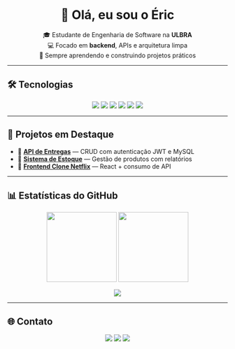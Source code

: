<h1 align="center">👋 Olá, eu sou o Éric</h1>
<p align="center">
  🎓 Estudante de Engenharia de Software na <b>ULBRA</b> <br/>
  💻 Focado em <b>backend</b>, APIs e arquitetura limpa <br/>
  🚀 Sempre aprendendo e construindo projetos práticos
</p>

---

## 🛠️ Tecnologias
<p align="center">
  <img src="https://img.shields.io/badge/Java-ED8B00?style=for-the-badge&logo=openjdk&logoColor=white"/>
  <img src="https://img.shields.io/badge/Spring%20Boot-6DB33F?style=for-the-badge&logo=springboot&logoColor=white"/>
  <img src="https://img.shields.io/badge/PostgreSQL-316192?style=for-the-badge&logo=postgresql&logoColor=white"/>
  <img src="https://img.shields.io/badge/MySQL-4479A1?style=for-the-badge&logo=mysql&logoColor=white"/>
  <img src="https://img.shields.io/badge/Docker-2496ED?style=for-the-badge&logo=docker&logoColor=white"/>
  <img src="https://img.shields.io/badge/Git-F05032?style=for-the-badge&logo=git&logoColor=white"/>
</p>

---

## 🚀 Projetos em Destaque
- 🔹 [**API de Entregas**](https://github.com/SEU_USERNAME/api-entregas) — CRUD com autenticação JWT e MySQL  
- 🔹 [**Sistema de Estoque**](https://github.com/SEU_USERNAME/sistema-estoque) — Gestão de produtos com relatórios  
- 🔹 [**Frontend Clone Netflix**](https://github.com/SEU_USERNAME/clone-netflix) — React + consumo de API  

---

## 📊 Estatísticas do GitHub
<p align="center">
  <img height="160em" src="https://github-readme-stats.vercel.app/api?username=SEU_USERNAME&show_icons=true&theme=radical"/>
  <img height="160em" src="https://github-readme-stats.vercel.app/api/top-langs/?username=SEU_USERNAME&layout=compact&theme=radical"/>
</p>

<p align="center">
  <img src="https://github-readme-streak-stats.herokuapp.com?user=SEU_USERNAME&theme=radical"/>
</p>

---

## 🌐 Contato
<p align="center">
  <a href="https://linkedin.com/in/SEU_LINKEDIN"><img src="https://img.shields.io/badge/LinkedIn-0077B5?style=for-the-badge&logo=linkedin&logoColor=white"/></a>
  <a href="mailto:SEU_EMAIL"><img src="https://img.shields.io/badge/Email-D14836?style=for-the-badge&logo=gmail&logoColor=white"/></a>
  <a href="https://github.com/SEU_USERNAME"><img src="https://img.shields.io/badge/GitHub-000?style=for-the-badge&logo=github&logoColor=white"/></a>
</p>
